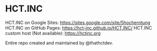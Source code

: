 # HCT.INC

HCT.INC on Google Sites: https://sites.google.com/site/5hocherntung
HCT.INC on GitHub Pages: https://hct-inc.github.io/HCT.INC/
HCT.INC custom host (Not available): https://hctinc.org

Entire repo created and maintained by @thathctdev.
